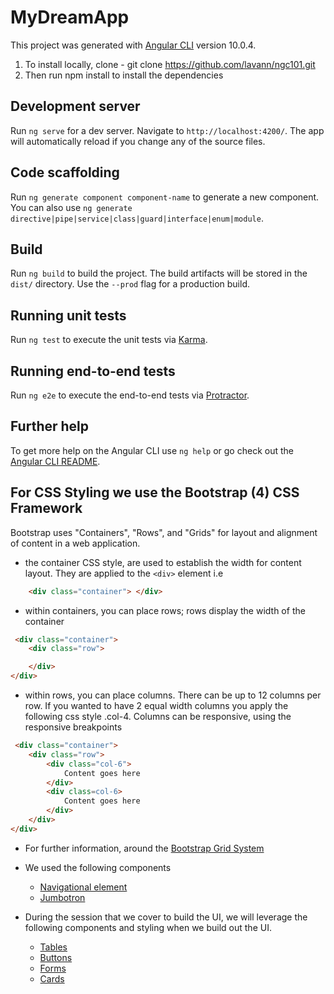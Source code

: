 # MyDreamApp

This project was generated with [Angular CLI](https://github.com/angular/angular-cli) version 10.0.4.

1. To install locally, clone - git clone https://github.com/lavann/ngc101.git
2. Then run npm install to install the dependencies

## Development server

Run `ng serve` for a dev server. Navigate to `http://localhost:4200/`. The app will automatically reload if you change any of the source files.

## Code scaffolding

Run `ng generate component component-name` to generate a new component. You can also use `ng generate directive|pipe|service|class|guard|interface|enum|module`.

## Build

Run `ng build` to build the project. The build artifacts will be stored in the `dist/` directory. Use the `--prod` flag for a production build.

## Running unit tests

Run `ng test` to execute the unit tests via [Karma](https://karma-runner.github.io).

## Running end-to-end tests

Run `ng e2e` to execute the end-to-end tests via [Protractor](http://www.protractortest.org/).

## Further help

To get more help on the Angular CLI use `ng help` or go check out the [Angular CLI README](https://github.com/angular/angular-cli/blob/master/README.md).


## For CSS Styling we use the Bootstrap (4) CSS Framework

Bootstrap uses "Containers", "Rows", and "Grids" for layout and alignment of content in a web application.

* the container CSS style, are used to establish the width for content layout. They are applied to the  `<div>` element i.e

```html 
    <div class="container"> </div>
````

* within containers, you can place rows; rows display the width of the container
```html
 <div class="container">
    <div class="row"> 

    </div>
</div>
```

* within rows, you can place columns. There can be up to 12 columns per row. If you wanted to have 2 equal width columns you apply the following css style .col-4.  Columns can be responsive, using the responsive breakpoints
```html
 <div class="container">
    <div class="row"> 
        <div class="col-6">
            Content goes here
        </div>
        <div class=col-6>
            Content goes here
        </div>
    </div>
</div>
```

* For further information, around the [Bootstrap Grid System](https://getbootstrap.com/docs/4.0/layout/grid/#grid-options)

* We used the following components
    * [Navigational element](https://getbootstrap.com/docs/4.0/components/navs/#base-nav)
    * [Jumbotron](https://getbootstrap.com/docs/4.0/components/jumbotron/)

* During the session that we cover to build the UI, we will leverage the following components and styling when we build out the UI.
  * [Tables](https://getbootstrap.com/docs/4.0/content/tables/)
  * [Buttons](https://getbootstrap.com/docs/4.0/components/buttons/)
  * [Forms](https://getbootstrap.com/docs/4.0/components/forms/)
  * [Cards](https://getbootstrap.com/docs/4.0/components/card/)